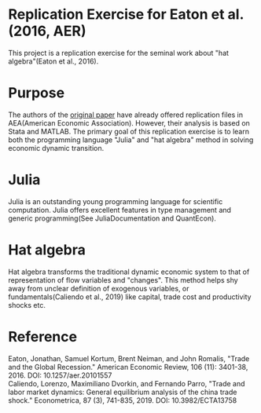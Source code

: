 # Replication Exercise for Eaton et al.(2016, AER)
This project is a replication exercise for the seminal work about "hat algebra"(Eaton et al., 2016).

# Purpose
The authors of the [original paper](https://www.aeaweb.org/articles?id=10.1257/aer.20101557) have already offered replication files in AEA(American Economic Association). However, their analysis is based on Stata and MATLAB. The primary goal of this replication exercise is to learn both the programming language "Julia" and "hat algebra" method in solving economic dynamic transition.

# Julia
Julia is an outstanding young programming language for scientific computation. Julia offers excellent features in type management and generic programming(See JuliaDocumentation and QuantEcon).

# Hat algebra
Hat algebra transforms the traditional dynamic economic system to that of representation of flow variables and "changes". This method helps shy away from unclear definition of exogenous variables, or fundamentals(Caliendo et al., 2019) like capital, trade cost and productivity shocks etc.

# Reference
Eaton, Jonathan, Samuel Kortum, Brent Neiman, and John Romalis, "Trade and the Global Recession." American Economic Review, 106 (11): 3401-38, 2016. DOI: 10.1257/aer.20101557  
Caliendo, Lorenzo, Maximiliano Dvorkin, and Fernando Parro, "Trade and labor market dynamics: General equilibrium analysis of the china trade shock."  Econometrica, 87 (3), 741-835, 2019. DOI: 10.3982/ECTA13758
